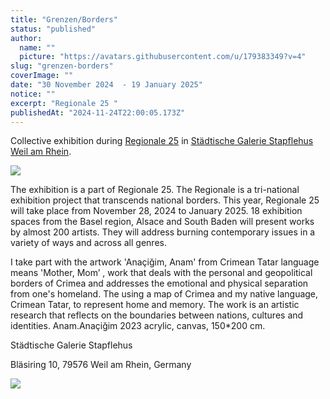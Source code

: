 ```yaml
---
title: "Grenzen/Borders"
status: "published"
author:
  name: ""
  picture: "https://avatars.githubusercontent.com/u/179383349?v=4"
slug: "grenzen-borders"
coverImage: ""
date: "30 November 2024  - 19 January 2025"
notice: ""
excerpt: "Regionale 25 "
publishedAt: "2024-11-24T22:00:05.173Z"
---
```


Collective exhibition during [Regionale 25](https://regionale.org/) in [Städtische Galerie Stapflehus Weil am Rhein](https://www.stapflehus.de/ausstellung/aktuell/a.htm).

![](/images/grenzen-E0OD.jpg)

The exhibition is a part of Regionale 25. The Regionale is a tri-national exhibition project that transcends national borders. This year, Regionale 25 will take place from November 28, 2024 to January 2025. 18 exhibition spaces from the Basel region, Alsace and South Baden will present works by almost 200 artists. They will address burning contemporary issues in a variety of ways and across all genres.

I take part with the artwork 'Anaçiğim, Anam' from Crimean Tatar language means 'Mother, Mom’ , work that deals with the personal and geopolitical borders of Crimea and addresses the emotional and physical separation from one's homeland. The using a map of Crimea and my native language, Crimean Tatar, to represent home and memory. The work is an artistic research that reflects on the boundaries between nations, cultures and identities. Anam.Anaçiğim 2023 acrylic, canvas, 150\*200 cm.

Städtische Galerie Stapflehus

Bläsiring 10, 79576 Weil am Rhein, Germany

![](/images/anam.weil-am-rhein-kyNj.jpg)